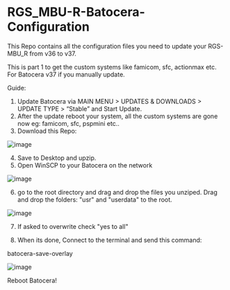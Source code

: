 # RGS_MBU-R-Batocera-Configuration

This Repo contains all the configuration files you need to update your RGS-MBU_R from v36 to v37.

This is part 1 to get the custom systems like famicom, sfc, actionmax etc. For Batocera v37 if you manually update.

Guide:

1. Update Batocera via MAIN MENU > UPDATES & DOWNLOADS > UPDATE TYPE > “Stable” and Start Update.
2. After the update reboot your system, all the custom systems are gone now eg: famicom, sfc, pspmini etc..
3. Download this Repo:


![image](https://github.com/RGS-MBU/RGS_MBU-R-Batocera-Configuration/assets/134323670/a4454792-7d8f-4486-b3bc-2e680435a02f)

4. Save to Desktop and upzip.
5. Open WinSCP to your Batocera on the network


![image](https://github.com/RGS-MBU/RGS_MBU-R-Batocera-Configuration/assets/134323670/73bf52c6-e9b8-4f31-9e88-9cb5d8cdd428)

6. go to the root directory and drag and drop the files you unziped. Drag and drop the folders: "usr" and "userdata" to the root.

![image](https://github.com/RGS-MBU/RGS_MBU-R-Batocera-Configuration/assets/134323670/228579a4-85c2-4863-8331-dbe65b44c5f2)

7. If asked to overwrite check "yes to all"

8. When its done, Connect to the terminal and send this command:

batocera-save-overlay

![image](https://github.com/RGS-MBU/RGS_MBU-R-Batocera-Configuration/assets/134323670/deb58a93-e81b-4697-b07a-4b58762f57b0)

Reboot Batocera!
